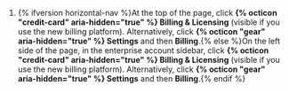 1. {% ifversion horizontal-nav %}At the top of the page, click **{% octicon "credit-card" aria-hidden="true" %} Billing & Licensing** (visible if you use the new billing platform). Alternatively, click **{% octicon "gear" aria-hidden="true" %} Settings** and then **Billing**.{% else %}On the left side of the page, in the enterprise account sidebar, click **{% octicon "credit-card" aria-hidden="true" %} Billing & Licensing** (visible if you use the new billing platform). Alternatively, click **{% octicon "gear" aria-hidden="true" %} Settings** and then **Billing**.{% endif %}

